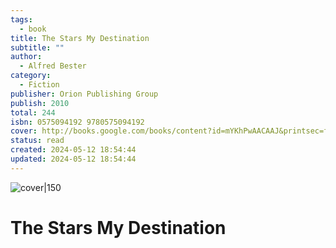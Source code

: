 ```yaml
---  
tags:  
  - book  
title: The Stars My Destination  
subtitle: ""  
author:  
  - Alfred Bester  
category:  
  - Fiction  
publisher: Orion Publishing Group  
publish: 2010  
total: 244  
isbn: 0575094192 9780575094192  
cover: http://books.google.com/books/content?id=mYKhPwAACAAJ&printsec=frontcover&img=1&zoom=1&source=gbs_api  
status: read  
created: 2024-05-12 18:54:44  
updated: 2024-05-12 18:54:44  
---  
```

  
![cover|150](http://books.google.com/books/content?id=mYKhPwAACAAJ&printsec=frontcover&img=1&zoom=1&source=gbs_api)  
# The Stars My Destination